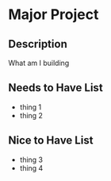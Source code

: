 # Major Project 


## Description 
What am I building 

## Needs to Have List 
- thing 1
- thing 2 

## Nice to Have List 
- thing 3
- thing 4
